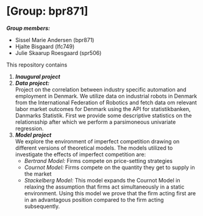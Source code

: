 # \[Group: bpr871\]

***Group members:***
- Sissel Marie Andersen (bpr871)
- Hjalte Bisgaard (lfc749)
- Julie Skaarup Roesgaard (spr506)

This repository contains  
1. ***Inaugural project***
2. ***Data project:*** \
Project on the correlation between industry specific automation and employment in Denmark. We utilize data on industrial robots in Denmark from the International Federation of Robotics and fetch data om relevant labor market outcomes for Denmark using the API for statistikbanken, Danmarks Statistik. First we provide some descriptive statistics on the relationsship after which we perform a parsimoneous univariate regression.
3. ***Model project*** \
We explore the environment of imperfect competition drawing on different versions of theoretical models. The models utilized to investigate the effects of imperfect competition are: 
    - *Bertrand Model:*    Firms compete on price-setting strategies 
    - *Cournot Model:*     Firms compete on the quantity they get to supply in the market
    - *Stackelberg Model:* This model expands the Cournot Model in relaxing the assumption that firms act simultaneously in a static environment. Using this model we prove that the firm acting first are in an advantagous position compared to the firm acting subsequently. 